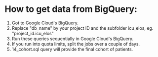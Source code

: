 # How to get data from BigQuery:
1) Got to Google Cloud's BigQuery.
2) Replace "db_name" by your project ID and the subfolder icu_elos, eg. "project_id.icu_elos"
3) Run these queries sequentially in Google Cloud's BigQuery.
4) If you run into quota limits, split the jobs over a couple of days.
5) 14_cohort.sql query will provide the final cohort of patients.
